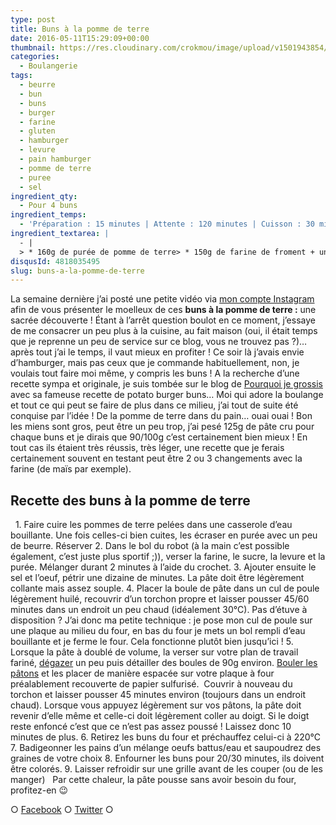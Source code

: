 ```yaml
---
type: post
title: Buns à la pomme de terre
date: 2016-05-11T15:29:09+00:00
thumbnail: https://res.cloudinary.com/crokmou/image/upload/v1501943854/buns-a-la-pomme-de-terre-crokmou-blog-culinaire.jpg
categories: 
  - Boulangerie
tags: 
  - beurre
  - bun
  - buns
  - burger
  - farine
  - gluten
  - hamburger
  - levure
  - pain hamburger
  - pomme de terre
  - puree
  - sel
ingredient_qty: 
  - Pour 4 buns
ingredient_temps: 
  - 'Préparation : 15 minutes | Attente : 120 minutes | Cuisson : 30 minutes'
ingredient_textarea: |
  - |
  > * 160g de purée de pomme de terre> * 150g de farine de froment + un peu si la pâte colle trop> * 5g de sucre> * 10g de levure fraiche> * 2g de sel> * 1 oeuf + 1 peu pour la dorure> * graines de sésame, de tournesol, de lin, de potiron...
disqusId: 4818035495
slug: buns-a-la-pomme-de-terre
---
```


La semaine dernière j’ai posté une petite vidéo via [mon compte Instagram](https://www.instagram.com/p/BE1YdulQQ2O/) afin de vous présenter le moelleux de ces **buns à la pomme de terre :** une sacrée découverte ! Étant à l’arrêt question boulot en ce moment, j’essaye de me consacrer un peu plus à la cuisine, au fait maison (oui, il était temps que je reprenne un peu de service sur ce blog, vous ne trouvez pas ?)… après tout j’ai le temps, il vaut mieux en profiter ! Ce soir là j’avais envie d’hamburger, mais pas ceux que je commande habituellement, non, je voulais tout faire moi même, y compris les buns ! A la recherche d’une recette sympa et originale, je suis tombée sur le blog de [Pourquoi je grossis](http://pourquoijegrossis.com/2016/04/potato-burger-buns-ou-pains-brioches-a-la-pomme-de-terre-1-2/) avec sa fameuse recette de potato burger buns… Moi qui adore la boulange et tout ce qui peut se faire de plus dans ce milieu, j’ai tout de suite été conquise par l’idée ! De la pomme de terre dans du pain… ouai ouai ! Bon les miens sont gros, peut être un peu trop, j’ai pesé 125g de pâte cru pour chaque buns et je dirais que 90/100g c’est certainement bien mieux ! En tout cas ils étaient très réussis, très léger, une recette que je ferais certainement souvent en testant peut être 2 ou 3 changements avec la farine (de maïs par exemple).    

## **Recette des buns à la pomme de terre**

  1\. Faire cuire les pommes de terre pelées dans une casserole d’eau bouillante. Une fois celles-ci bien cuites, les écraser en purée avec un peu de beurre. Réserver 2\. Dans le bol du robot (à la main c’est possible également, c’est juste plus sportif ;)), verser la farine, le sucre, la levure et la purée. Mélanger durant 2 minutes à l’aide du crochet. 3\. Ajouter ensuite le sel et l’oeuf, pétrir une dizaine de minutes. La pâte doit être légèrement collante mais assez souple. 4\. Placer la boule de pâte dans un cul de poule légèrement huilé, recouvrir d’un torchon propre et laisser pousser 45/60 minutes dans un endroit un peu chaud (idéalement 30°C). Pas d’étuve à disposition ? J’ai donc ma petite technique : je pose mon cul de poule sur une plaque au milieu du four, en bas du four je mets un bol rempli d’eau bouillante et je ferme le four. Cela fonctionne plutôt bien jusqu’ici ! 5\. Lorsque la pâte à doublé de volume, la verser sur votre plan de travail fariné, [dégazer](https://youtu.be/XSsBFY4ikhY) un peu puis détailler des boules de 90g environ. [Bouler les pâtons](https://www.youtube.com/watch?v=N1W5LxbSD3o) et les placer de manière espacée sur votre plaque à four préalablement recouverte de papier sulfurisé.  Couvrir à nouveau du torchon et laisser pousser 45 minutes environ (toujours dans un endroit chaud). Lorsque vous appuyez légèrement sur vos pâtons, la pâte doit revenir d’elle même et celle-ci doit légèrement coller au doigt. Si le doigt reste enfoncé c’est que ce n’est pas assez poussé ! Laissez donc 10 minutes de plus. 6\. Retirez les buns du four et préchauffez celui-ci à 220°C 7\. Badigeonner les pains d’un mélange oeufs battus/eau et saupoudrez des graines de votre choix 8\. Enfourner les buns pour 20/30 minutes, ils doivent être colorés. 9\. Laisser refroidir sur une grille avant de les couper (ou de les manger)   Par cette chaleur, la pâte pousse sans avoir besoin du four, profitez-en 😉  

○ [Facebook](https://www.facebook.com/crokmou.blog) ○ [Twitter](https://twitter.com/Crokmou) ○